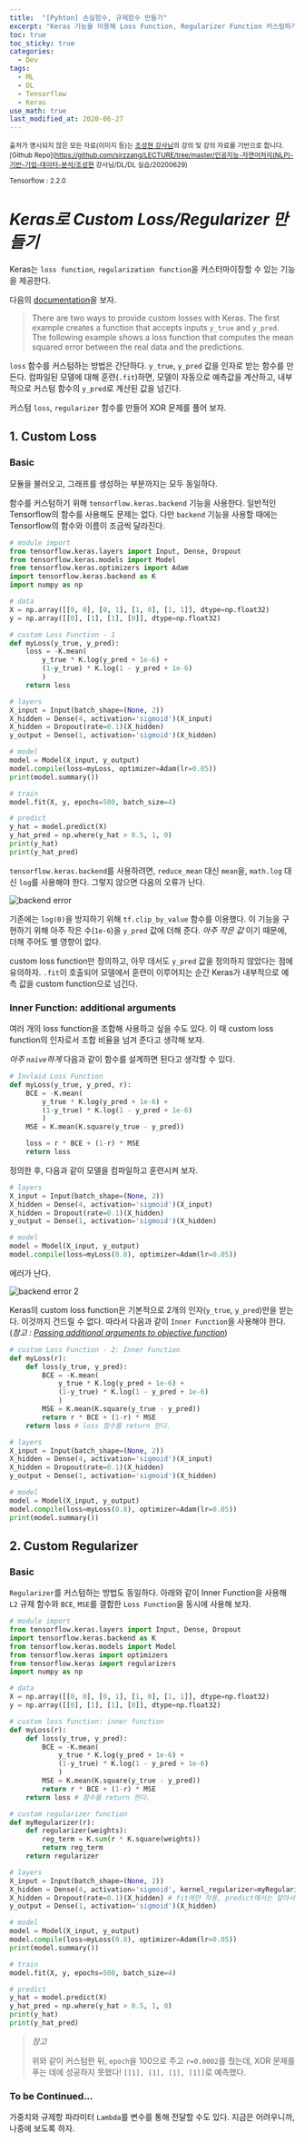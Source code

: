 ```yaml
---
title:  "[Pyhton] 손실함수, 규제함수 만들기"
excerpt: "Keras 기능을 이용해 Loss Function, Regularizer Function 커스텀하기"
toc: true
toc_sticky: true
categories:
  - Dev
tags:
  - ML
  - DL
  - Tensorflow
  - Keras
use_math: true
last_modified_at: 2020-06-27
---
```




<sup>출처가 명시되지 않은 모든 자료(이미지 등)는 [조성현 강사님](https://blog.naver.com/chunjein)의 강의 및 강의 자료를 기반으로 합니다.</sup> <sup>[Github Repo](https://github.com/sirzzang/LECTURE/tree/master/인공지능-자연어처리(NLP)-기반-기업-데이터-분석/조성현 강사님/DL/DL 실습/20200629)</sup>

<sup>Tensorflow : 2.2.0</sup>

# _Keras로 Custom Loss/Regularizer 만들기_



 Keras는 `loss function`, `regularization function`을 커스터마이징할 수 있는 기능을 제공한다.



 다음의 [documentation](https://www.tensorflow.org/guide/keras/train_and_evaluate#custom_losses)을 보자.

> There are two ways to provide custom losses with Keras. The first example creates a function that accepts inputs `y_true` and `y_pred`. The following example shows a loss function that computes the mean squared error between the real data and the predictions.



 `loss` 함수를 커스텀하는 방법은 간단하다. `y_true`, `y_pred` 값을 인자로 받는 함수를 만든다. 컴파일된 모델에 대해 훈련(`.fit`)하면, 모델이 자동으로 예측값을 계산하고, 내부적으로 커스텀 함수의 `y_pred`로 계산된 값을 넘긴다.



 커스텀 `loss`, `regularizer` 함수를 만들어 XOR 문제를 풀어 보자.



## 1. Custom Loss



### Basic



 모듈을 불러오고, 그래프를 생성하는 부분까지는 모두 동일하다. 

 함수를 커스텀하기 위해 `tensorflow.keras.backend` 기능을 사용한다. 일반적인 Tensorflow의 함수를 사용해도 문제는 없다. 다만 `backend` 기능을 사용할 때에는 Tensorflow의 함수와 이름이 조금씩 달라진다.



```python
# module import
from tensorflow.keras.layers import Input, Dense, Dropout
from tensorflow.keras.models import Model
from tensorflow.keras.optimizers import Adam
import tensorflow.keras.backend as K
import numpy as np

# data
X = np.array([[0, 0], [0, 1], [1, 0], [1, 1]], dtype=np.float32)
y = np.array([[0], [1], [1], [0]], dtype=np.float32)

# custom Loss Function - 1
def myLoss(y_true, y_pred):
    loss = -K.mean(
        y_true * K.log(y_pred + 1e-6) +
        (1-y_true) * K.log(1 - y_pred + 1e-6)
        )
    return loss

# layers
X_input = Input(batch_shape=(None, 2))
X_hidden = Dense(4, activation='sigmoid')(X_input) 
X_hidden = Dropout(rate=0.1)(X_hidden)
y_output = Dense(1, activation='sigmoid')(X_hidden)

# model
model = Model(X_input, y_output)
model.compile(loss=myLoss, optimizer=Adam(lr=0.05))
print(model.summary())

# train
model.fit(X, y, epochs=500, batch_size=4)

# predict
y_hat = model.predict(X)
y_hat_pred = np.where(y_hat > 0.5, 1, 0)
print(y_hat)
print(y_hat_pred)
```





 `tensorflow.keras.backend`를 사용하려면, `reduce_mean` 대신 `mean`을, `math.log` 대신 `log`를 사용해야 한다. 그렇지 않으면 다음의 오류가 난다.

![backend error]({{site.url}}/assets/images/backend-error.png)



  기존에는 `log(0)`을 방지하기 위해 `tf.clip_by_value` 함수를 이용했다. 이 기능을 구현하기 위해 아주 작은 수(`1e-6`)을 `y_pred` 값에 더해 준다. *아주 작은 값* 이기 때문에, 더해 주어도 별 영향이 없다. 

 

 custom loss function만 정의하고, 아무 데서도 `y_pred` 값을 정의하지 않았다는 점에 유의하자. `.fit`이 호출되어 모델에서 훈련이 이루어지는 순간 Keras가 내부적으로 예측 값을 custom function으로 넘긴다.





### Inner Function: additional arguments



 여러 개의 loss function을 조합해 사용하고 싶을 수도 있다. 이 때 custom loss function의 인자로서 조합 비율을 넘겨 준다고 생각해 보자.



 *아주 `naive`하게*  다음과 같이 함수를 설계하면 된다고 생각할 수 있다.

```python
# Invlaid Loss Function
def myLoss(y_true, y_pred, r):    
    BCE = -K.mean(
        y_true * K.log(y_pred + 1e-6) +
        (1-y_true) * K.log(1 - y_pred + 1e-6)
        )
    MSE = K.mean(K.square(y_true - y_pred))

    loss = r * BCE + (1-r) * MSE
    return loss
```



 정의한 후, 다음과 같이 모델을 컴파일하고 훈련시켜 보자.

```python
# layers
X_input = Input(batch_shape=(None, 2))
X_hidden = Dense(4, activation='sigmoid')(X_input)
X_hidden = Dropout(rate=0.1)(X_hidden)
y_output = Dense(1, activation='sigmoid')(X_hidden)

# model
model = Model(X_input, y_output)
model.compile(loss=myLoss(0.8), optimizer=Adam(lr=0.05))
```



  에러가 난다. 

![backend error 2]({{site.url}}/assets/images/backend-error2.png)



  Keras의 custom loss function은 기본적으로 2개의 인자(`y_true`, `y_pred`)만을 받는다. 이것까지 건드릴 수 없다. 따라서 다음과 같이 `Inner Function`을 사용해야 한다.(*참고 : [Passing additional arguments to objective function](https://github.com/keras-team/keras/issues/2121)*)



```python
# custom Loss Function - 2: Inner Function
def myLoss(r):
    def loss(y_true, y_pred):    
        BCE = -K.mean(
            y_true * K.log(y_pred + 1e-6) +
            (1-y_true) * K.log(1 - y_pred + 1e-6)
            )
        MSE = K.mean(K.square(y_true - y_pred))
        return r * BCE + (1-r) * MSE
    return loss # loss 함수를 return 한다.

# layers
X_input = Input(batch_shape=(None, 2))
X_hidden = Dense(4, activation='sigmoid')(X_input)
X_hidden = Dropout(rate=0.1)(X_hidden)
y_output = Dense(1, activation='sigmoid')(X_hidden)

# model
model = Model(X_input, y_output)
model.compile(loss=myLoss(0.8), optimizer=Adam(lr=0.05))
print(model.summary())
```





## 2. Custom Regularizer



### Basic



 `Regularizer`를 커스텀하는 방법도 동일하다. 아래와 같이 Inner Function을 사용해 `L2` 규제 함수와 `BCE`, `MSE`를 결합한 `Loss Function`을 동시에 사용해 보자.



```python
# module import
from tensorflow.keras.layers import Input, Dense, Dropout
import tensorflow.keras.backend as K
from tensorflow.keras.models import Model
from tensorflow.keras import optimizers
from tensorflow.keras import regularizers
import numpy as np

# data
X = np.array([[0, 0], [0, 1], [1, 0], [1, 1]], dtype=np.float32)
y = np.array([[0], [1], [1], [0]], dtype=np.float32)

# custom loss function: inner function
def myLoss(r):
    def loss(y_true, y_pred):    
        BCE = -K.mean(
            y_true * K.log(y_pred + 1e-6) +
            (1-y_true) * K.log(1 - y_pred + 1e-6)
            )
        MSE = K.mean(K.square(y_true - y_pred))
        return r * BCE + (1-r) * MSE
    return loss # 함수를 return 한다.

# custom regularizer function
def myRegularizer(r):
    def regularizer(weights):
        reg_term = K.sum(r * K.square(weights))
        return reg_term
    return regularizer

# layers
X_input = Input(batch_shape=(None, 2))
X_hidden = Dense(4, activation='sigmoid', kernel_regularizer=myRegularizer(0.0001))(X_input)
X_hidden = Dropout(rate=0.1)(X_hidden) # fit에만 적용, predict에서는 알아서 적용 안 됨.
y_output = Dense(1, activation='sigmoid')(X_hidden)

# model
model = Model(X_input, y_output)
model.compile(loss=myLoss(0.8), optimizer=Adam(lr=0.05))
print(model.summary())

# train
model.fit(X, y, epochs=500, batch_size=4)

# predict
y_hat = model.predict(X)
y_hat_pred = np.where(y_hat > 0.5, 1, 0)
print(y_hat)
print(y_hat_pred)
```



> *참고*
>
>  위와 같이 커스텀한 뒤, `epoch`을 100으로 주고 `r=0.0002`를 줬는데, XOR 문제를 푸는 데에 성공하지 못했다! `[[1], [1], [1], [1]]`로 예측했다.







### To be Continued...



 가중치와 규제항 파라미터 `Lambda`를 변수를 통해 전달할 수도 있다. 지금은 어려우니까, 나중에 보도록 하자.